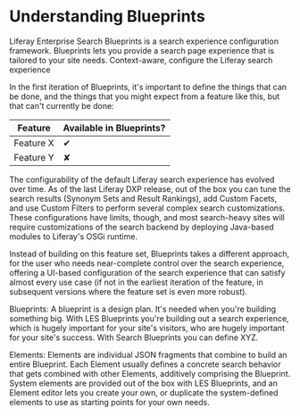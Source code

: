 # Understanding Blueprints

Liferay Enterprise Search Blueprints is a search experience configuration framework. Blueprints lets you provide a search page experience that is tailored to your site needs. Context-aware, configure the Liferay search experience 

In the first iteration of Blueprints, it's important to define the things that can be done, and the things that you might expect from a feature like this, but that can't currently be done:

| Feature | Available in Blueprints? | 
|---------------------|----------|
| Feature X           | &#10004; |
| Feature Y           | &#10008; |


The configurability of the default Liferay search experience has evolved over time. As of the last Liferay DXP release, out of the box you can tune the search results (Synonym Sets and Result Rankings), add Custom Facets, and use Custom Filters to perform several complex search customizations. These configurations have limits, though, and most search-heavy sites will require customizations of the search backend by deploying Java-based modules to Liferay's OSGi runtime.

Instead of building on this feature set, Blueprints takes a different approach, for the user who needs near-complete control over the search experience, offering a UI-based configuration of the search experience that can satisfy almost every use case (if not in the earliest iteration of the feature, in subsequent versions where the feature set is even more robust).

Blueprints: A blueprint is a design plan. It's needed when you're building something big. With LES Blueprints you're building out a search experience, which is hugely important for your site's visitors, who are hugely important for your site's success. With Search Blueprints you can define XYZ.

Elements: Elements are individual JSON fragments that combine to build an entire Blueprint. Each Element usually defines a concrete search behavior that gets combined with other Elements, additively comprising the Blueprint. System elements are provided out of the box with LES Blueprints, and an Element editor lets you create your own, or duplicate the system-defined elements to use as starting points for your own needs.
